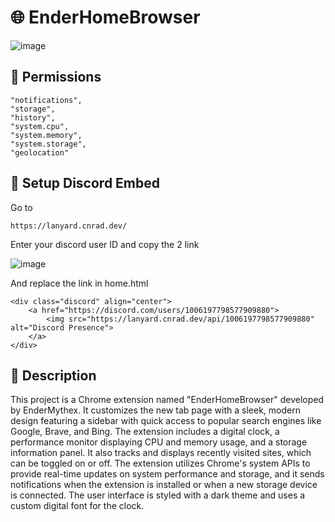 # 🌐 EnderHomeBrowser

![image](https://github.com/user-attachments/assets/88349aa6-7261-4ab3-ab76-16f295b044e8)

## 📛 Permissions
    "notifications",
    "storage",
    "history",
    "system.cpu",
    "system.memory",
    "system.storage",
    "geolocation"

## 💠 Setup Discord Embed
Go to 
```
https://lanyard.cnrad.dev/
```
Enter your discord user ID and copy the 2 link

![image](https://github.com/user-attachments/assets/df13c183-f5ca-4920-975d-58c84bfde88d)

And replace the link in home.html

```
<div class="discord" align="center">
    <a href="https://discord.com/users/1006197798577909880">
        <img src="https://lanyard.cnrad.dev/api/1006197798577909880" alt="Discord Presence">
    </a>
</div>
```

## 💬 Description

This project is a Chrome extension named "EnderHomeBrowser" developed by EnderMythex. It customizes the new tab page with a sleek, modern design featuring a sidebar with quick access to popular search engines like Google, Brave, and Bing. The extension includes a digital clock, a performance monitor displaying CPU and memory usage, and a storage information panel. It also tracks and displays recently visited sites, which can be toggled on or off. The extension utilizes Chrome's system APIs to provide real-time updates on system performance and storage, and it sends notifications when the extension is installed or when a new storage device is connected. The user interface is styled with a dark theme and uses a custom digital font for the clock.
